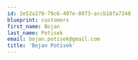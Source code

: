 ```yaml
---
id: 2e52a270-79c6-497e-8973-accb18fa7248
blueprint: customers
first_name: Bojan
last_name: Potisek
email: bojan.potisek@gmail.com
title: 'Bojan Potisek'
---
```

